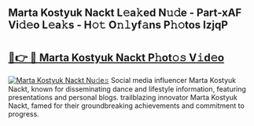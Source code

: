 ## Marta Kostyuk Nackt L𝚎a𝚔ed N𝚞𝚍e - Part-xAF Vi𝚍𝚎o L𝚎a𝚔s - H𝚘𝚝 O𝚗𝚕yf𝚊ns P𝚑𝚘tos IzjqP

# <h2><a href="http://kf3u8cw.oniu.top/?m=Marta+Kostyuk+Nackt">🔗👉 🔴 Marta Kostyuk Nackt P𝚑ot𝚘𝚜 V𝚒d𝚎o</a></h2>

[![Marta Kostyuk Nackt Nu𝚍e𝚜](https://i.imgur.com/0qMVB7G.gif)](http://kf3u8cw.oniu.top/?m=Marta+Kostyuk+Nackt)
Social media influencer Marta Kostyuk Nackt, known for disseminating dance and lifestyle information, featuring presentations and personal blogs. trailblazing innovator Marta Kostyuk Nackt, famed for their groundbreaking achievements and commitment to progress.  
